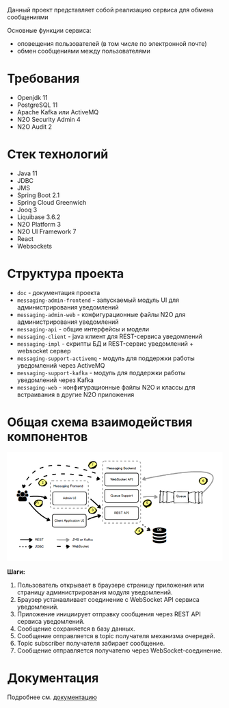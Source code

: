 Данный проект представляет собой реализацию сервиса для обмена сообщениями

Основные функции сервиса:
- оповещения пользователей (в том числе по электронной почте)
- обмен сообщениями между пользователями

# Требования
- Openjdk 11
- PostgreSQL 11
- Apache Kafka или ActiveMQ
- N2O Security Admin 4
- N2O Audit 2

# Cтек технологий
- Java 11
- JDBC
- JMS
- Spring Boot 2.1
- Spring Cloud Greenwich
- Jooq 3
- Liquibase 3.6.2
- N2O Platform 3
- N2O UI Framework 7
- React
- Websockets

# Структура проекта
- `doc` - документация проекта
- `messaging-admin-frontend` - запускаемый модуль UI для администрирования уведомлений
- `messaging-admin-web` - конфигурационные файлы N2O для администрирования уведомлений
- `messaging-api` - общие интерфейсы и модели
- `messaging-client` - java клиент для REST-сервиса уведомлений
- `messaging-impl` - скрипты БД и REST-сервис уведомлений + websocket сервер
- `messaging-support-activemq` - модуль для поддержки работы уведомлений через ActiveMQ
- `messaging-support-kafka` - модуль для поддержки работы уведомлений через Kafka
- `messaging-web` - конфигурационные файлы N2O и классы для встраивания в другие N2O приложения

# Общая схема взаимодействия компонентов
![Схема](doc/scheme.png)

**Шаги:**
1. Пользователь открывает в браузере страницу приложения или страницу администрирования модуля уведомлений.
2. Браузер устанавливает соединение с WebSocket API сервиса уведомлений.
3. Приложение инициирует отправку сообщения через REST API сервиса уведомлений.
4. Сообщение сохраняется в базу данных.
5. Сообщение отправляется в topic получателя механизма очередей.
6. Topic subscriber получателя забирает сообщение.
7. Сообщение отправляется получателю через WebSocket-соединение.

# Документация
Подробнее см. [документацию](doc/Index.md)
